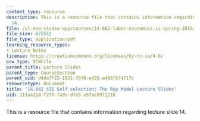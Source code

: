 ```yaml
---
content_type: resource
description: This is a resource file that contains information regarding lecture slide
  14.
file: /ol-ocw-studio-app/courses/14-662-labor-economics-ii-spring-2015/111a4218f270fa9cdfe9e57ac0971218_MIT14_662S15_lec_slides14.pdf
file_size: 875512
file_type: application/pdf
learning_resource_types:
- Lecture Notes
license: https://creativecommons.org/licenses/by-nc-sa/4.0/
ocw_type: OCWFile
parent_title: Lecture Slides
parent_type: CourseSection
parent_uid: d4da7f25-1831-78f8-ed35-a408f574717c
resourcetype: Document
title: '14.662 S15 Self-selection: The Roy Model Lecture Slides'
uid: 111a4218-f270-fa9c-dfe9-e57ac0971218
---
```

This is a resource file that contains information regarding lecture slide 14.